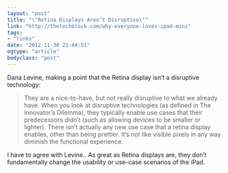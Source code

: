 ```yaml
---
layout: "post"
title: "\"Retina Displays Aren’t Disruptive\""
link: "http://thetechblock.com/why-everyone-loves-ipad-mini"
tags: 
- "links"
date: "2012-11-30 21:44:51"
ogtype: "article"
bodyclass: "post"
---
```


Dana Levine, making a point that the Retina display isn’t a disruptive technology:

> They are a nice-to-have, but not really disruptive to what we already have. When you look at disruptive technologies (as defined in The Innovator’s Dilemma), they typically enable use cases that their predecessors didn’t (such as allowing devices to be smaller or lighter). There isn’t actually any new use case that a retina display enables, other than being prettier. It’s not like visible pixels in any way diminish the functional experience.

I have to agree with Levine.. As great as Retina displays are, they don’t fundamentally change the usability or use-case scenarios of the iPad.